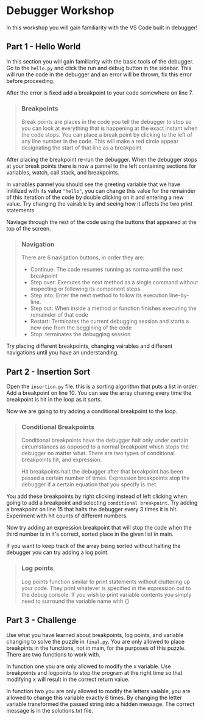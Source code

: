 # Debugger Workshop
In this workshop you will gain familiarity with the VS Code built in debugger!



## Part 1 - Hello World
In this section you will gain familiarity with the basic tools of the debugger. Go to the `hello.py`  and click the run and debug button in the sidebar. This will run the code in the debugger and an error will be thrown, fix this error before proceeding.

After the error is fixed add a breakpoint to your code somewhere on line 7.
>### Breakpoints
> Break points are places in the code you tell the debugger to stop so you can look at everything that is happening at the exact instant when the code stops. You can place a break point by clicking to the left of any line number in the code. This will make a red circle appear designating the start of that line as a breakpoint

After placing the breakpoint re-run the debugger. When the debugger stops at your break points there is now a pannel to the left containing sections for variables, watch, call stack, and breakpoints.

In variables pannel you should see the greeting variable that we have initilized with its value `"hello"`, you can change this value for the remainder of this iteration of the code by double clicking on it and entering a new value. Try changing the vairable by and seeing how it affects the two print statements

Naviage through the rest of the code using the buttons that appeared at the top of the screen.
>### Navigation
>There are 6 navigation buttons, in order they are:
>* Continue: The code resumes running as norma until the next breakpoint
>* Step over: Executes the next method as a single command without inspecting or following its component steps.
>* Step into: Enter the next method to follow its execution line-by-line.
>* Step out: When inside a method or function finishes executing the remainder of that code
>* Restart: Terminates the current debugging session and starts a new one from the beggining of the code
>* Stop: terminates the debugging session

Try placing different breakpoints, changing vairables and different navigations until you have an understanding.

## Part 2 - Insertion Sort

Open the `insertion.py` file. this is a sorting algorithm that puts a list in order. Add a breakpoint on line 10. You can see the array chaning every time the breakpoint is hit in the loop as it sorts.

Now we are going to try adding a conditional breakpoint to the loop.
> ### Conditional Breakpoints
> Conditional breakpoints have the debugger halt only under certain circumstances as opposed to a normal breakpoint which stops the debugger no matter what. There are two types of conditional breakpoints hit, and expression. 
>
> Hit breakpoints halt the debugger after that breakpoint has been passed a certain number of times. Expression breakpoints stop the debugger if a certain equation that you specify is met.

You add these breakpoints by right clicking instead of left clicking when going to add a breakpoint and selecting `conditional breakpoint`. Try adding a breakpoint on line 15 that halts the debugger every 3 times it is hit. Experiment with hit counts of different numbers.

Now try adding an expression breakpoint that will stop the code when the third number is in it's correct, sorted place in the given list in main.

If you want to keep track of the array being sorted without halting the debugger you can try adding a log point.
>### Log points
>Log points function similar to print statements without cluttering up your code. They print whatever is specified in the expression out to the debug console. If you wish to print variable contents you simply need to surround the variable name with {}

## Part 3 - Challenge
Use what you have learned about breakpoints, log points, and variable changing to solve the puzzle in `final.py`. You are only allowed to place breakpints in the functions, not in main, for the purposes of this puzzle. There are two functions to work with.

In function one you are only allowed to modify the x variable. Use breakpoints and logpoints to stop the program at the right time so that modifying x will result in the correct return value.

In function two you are only allowed to modify the letters vaiable, you are allowed to change this variable exactly 6 times. By changing the letter variable transformed the passed string into a hidden message. The correct message is in the solutions.txt file.
